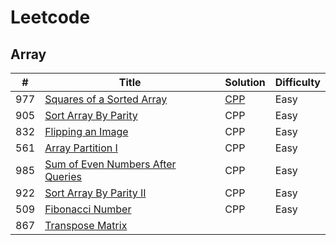 # Leetcode

## Array

| #    | Title                                                        | Solution                                                     | Difficulty |
| ---- | ------------------------------------------------------------ | ------------------------------------------------------------ | ---------- |
| 977  | [Squares of a Sorted Array](https://leetcode.com/problems/squares-of-a-sorted-array) | [CPP](https://github.com/suym7962018/Leetcode/blob/master/CPP/%23977.cpp) | Easy       |
| 905  | [Sort Array By Parity](https://leetcode.com/problems/sort-array-by-parity) | CPP                                                          | Easy       |
| 832  | [Flipping an Image](https://leetcode.com/problems/flipping-an-image) | CPP                                                          | Easy       |
| 561  | [Array Partition I](https://leetcode.com/problems/array-partition-i) | CPP                                                          | Easy       |
| 985  | [Sum of Even Numbers After Queries](https://leetcode.com/problems/sum-of-even-numbers-after-queries) | CPP                                                          | Easy       |
| 922  | [Sort Array By Parity II](https://leetcode.com/problems/sort-array-by-parity-ii) | CPP                                                          | Easy       |
| 509  | [Fibonacci Number](https://leetcode.com/problems/fibonacci-number) | CPP                                                          | Easy       |
| 867  | [Transpose Matrix](https://leetcode.com/problems/transpose-matrix) |                                                              |            |
